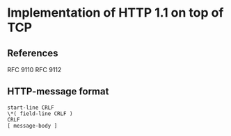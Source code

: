 # Implementation of HTTP 1.1 on top of TCP

## References

RFC 9110
RFC 9112

## HTTP-message format

```
start-line CRLF
\*( field-line CRLF )
CRLF
[ message-body ]
```
